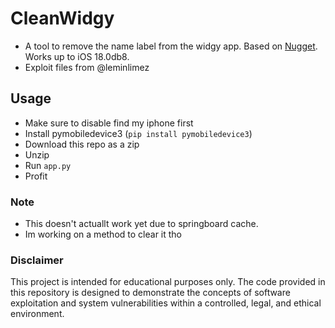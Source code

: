 # CleanWidgy
- A tool to remove the name label from the widgy app. Based on [Nugget](https://github.com/leminlimez/Nugget). Works up to iOS 18.0db8.
- Exploit files from @leminlimez

## Usage
- Make sure to disable find my iphone first
- Install pymobiledevice3 (`pip install pymobiledevice3`)
- Download this repo as a zip
- Unzip
- Run `app.py`
- Profit

### Note
- This doesn't actuallt work yet due to springboard cache.
- Im working on a method to clear it tho

### Disclaimer
This project is intended for educational purposes only. The code provided in this repository is designed to demonstrate the concepts of software exploitation and system vulnerabilities within a controlled, legal, and ethical environment.
